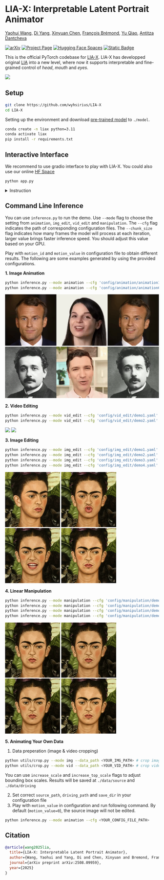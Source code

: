 # LIA-X: Interpretable Latent Portrait Animator
[Yaohui Wang](https://wyhsirius.github.io/), [Di Yang](https://walker1126.github.io/), [Xinyuan Chen](https://scholar.google.com/citations?user=3fWSC8YAAAAJ&hl=zh-CN), [François Brémond](https://www-sop.inria.fr/members/Francois.Bremond/), [Yu Qiao](https://scholar.google.com/citations?user=gFtI-8QAAAAJ&hl=en), [Antitza Dantcheva](https://www-sop.inria.fr/members/Antitza.Dantcheva/)

[![arXiv](https://img.shields.io/badge/arXiv-2508.09959-b31b1b.svg)](https://arxiv.org/abs/2508.09959)
[![Project Page](https://img.shields.io/badge/Project-Website-green)](https://wyhsirius.github.io/LIA-X-project/)
[![Hugging Face Spaces](https://img.shields.io/badge/%F0%9F%A4%97%20Hugging%20Face-Spaces-yellow)](https://huggingface.co/spaces/YaohuiW/LIA-X)
[![Static Badge](https://img.shields.io/badge/LIA--X%20Model%20-HuggingFace-yellow?logoColor=violet%20LIA--X%20Model)](https://huggingface.co/YaohuiW/LIA-X/tree/main)

This is the official PyTorch codebase for [LIA-X](https://arxiv.org/abs/2508.09959). LIA-X has developped original [LIA](https://github.com/wyhsirius/LIA) into a new level, where now it supports interpretable and fine-grained control of *head*, *mouth* and *eyes*.

<img src="teaser.gif" width="1000">

## Setup

```bash
git clone https://github.com/wyhsirius/LIA-X
cd LIA-X
```

Setting up the environment and download [pre-trained model](https://huggingface.co/YaohuiW/LIA-X/tree/main) to `./model`. 

```bash
conda create -n liax python=3.11
conda activate liax
pip install -r requirements.txt
```

## Interactive Interface 
We recommend to use gradio interface to play with LIA-X. You could also use our online [HF Space](https://huggingface.co/spaces/YaohuiW/LIA-X) 

```bash
python app.py
```

<details>
  
<summary>Instruction</summary>

We provide three tabs `Image Animation`, `Image Editing` and `Video Edting`, they all support fine-grained manipulation for `head`, `mouth` and `eyes` using the `Control Panel`.
- **Image Animation**
    - Upload `Source Image` and `Driving Video`
    - Use `Control Panel` to edit source image and `Edit` button to display the `Edited Source Image`
    - Use `Animate` button to obtain `Animated Video`
- **Image Editing**
    - Upload `Source Image`
    - Use `Control Panel` to edit source image and `Edit` button to display the `Edited Source Image`
- **Video Editing**
    - Upload `Video`
    - Use `Control Panel` to edit first frame of video and `Edit` button to display the `Edited Image`
    - Use `Generate` button to obtain `Edited Video`

</details>

## Command Line Inference
You can use `inference.py` to run the demo. Use `--mode` flag to choose the setting from `animation`, `img_edit`, `vid_edit` and `manipulation`. The `--cfg` flag indicates the path of corresponding configuration files. The `--chunk_size` flag indicates how many frames the model will process at each iteration, larger value brings faster inference speed. You should adjust this value based on your GPU. 

Play with `motion_id` and `motion_value` in configuration file to obtain different results. The following are some examples generated by using the provided configurations.

**1. Image Animation**
```bash
python inference.py --mode animation --cfg 'config/animation/animation1.yaml'
python inference.py --mode animation --cfg 'config/animation/animation6.yaml'
```
<img src="assets/animation1.gif"> <img src="assets/animation6.gif">

**2. Video Editing**
```bash
python inference.py --mode vid_edit --cfg 'config/vid_edit/demo1.yaml' # yaw
python inference.py --mode vid_edit --cfg 'config/vid_edit/demo2.yaml' # closing eyes
```
<img src="assets/vid_edit1.gif" height="180">     <img src="assets/vid_edit2.gif" height="180">


**3. Image Editing**
```bash
python inference.py --mode img_edit --cfg 'config/img_edit/demo1.yaml' # yaw
python inference.py --mode img_edit --cfg 'config/img_edit/demo2.yaml' # pout
python inference.py --mode img_edit --cfg 'config/img_edit/demo3.yaml' # close eyes
python inference.py --mode img_edit --cfg 'config/img_edit/demo4.yaml' # move eyeballs
```
<img src="assets/img_edit1.png" height="180"> <img src="assets/img_edit2.png" height="180"> <img src="assets/img_edit3.png" height="180"> <img src="assets/img_edit4.png" height="180">

**4. Linear Manipulation**
```bash
python inference.py --mode manipulation --cfg 'config/manipulation/demo1.yaml' # yaw
python inference.py --mode manipulation --cfg 'config/manipulation/demo2.yaml' # pitch
python inference.py --mode manipulation --cfg 'config/manipulation/demo5.yaml' # close & open eyes
python inference.py --mode manipulation --cfg 'config/manipulation/demo6.yaml' # move eyeballs
```
<img src="assets/manipulation1.gif" height="180"> <img src="assets/manipulation2.gif" height="180"> <img src="assets/manipulation5.gif" height="180"> <img src="assets/manipulation6.gif" height="180">

**5. Animating Your Own Data**

1. Data preperation (image & video cropping)
```bash
python utils/crop.py --mode img --data_path <YOUR_IMG_PATH> # crop image
python utils/crop.py --mode vid --data_path <YOUR_VID_PATH> # crop video
```
You can use `increase_scale` and `increase_top_scale` flags to adjust bounding box scales. Results will be saved at `./data/source` and `./data/driving`

2. Set correct `source_path`, `driving_path` and `save_dir` in your configuration file
3. Play with `motion_value` in configuration and run following command. By default (`motion_value=0`), the source image will not be edited. 
```bash
python inference.py --mode animation --cfg <YOUR_CONFIG_FILE_PATH>
```

## Citation
```bibtex
@article{wang2025lia,
  title={LIA-X: Interpretable Latent Portrait Animator},
  author={Wang, Yaohui and Yang, Di and Chen, Xinyuan and Bremond, Francois and Qiao, Yu and Dantcheva, Antitza},
  journal={arXiv preprint arXiv:2508.09959},
  year={2025}
}
```

